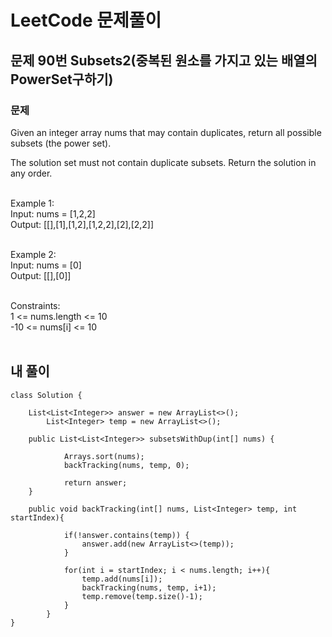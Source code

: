 # LeetCode 문제풀이

## 문제 90번 Subsets2(중복된 원소를 가지고 있는 배열의 PowerSet구하기)
### 문제<br>
Given an integer array nums that may contain duplicates, return all possible subsets (the power set).

The solution set must not contain duplicate subsets. Return the solution in any order.<br><br> 

Example 1:<br>
Input: nums = [1,2,2]<br>
Output: [[],[1],[1,2],[1,2,2],[2],[2,2]]<br><br>

Example 2:<br>
Input: nums = [0]<br>
Output: [[],[0]]<br><br> 

Constraints:<br>
1 <= nums.length <= 10<br>
-10 <= nums[i] <= 10<br><br>

## 내 풀이
```
class Solution {

    List<List<Integer>> answer = new ArrayList<>();
        List<Integer> temp = new ArrayList<>();

    public List<List<Integer>> subsetsWithDup(int[] nums) {

            Arrays.sort(nums);
            backTracking(nums, temp, 0);

            return answer;
    }

    public void backTracking(int[] nums, List<Integer> temp, int startIndex){
            
            if(!answer.contains(temp)) {
                answer.add(new ArrayList<>(temp));
            }

            for(int i = startIndex; i < nums.length; i++){
                temp.add(nums[i]);
                backTracking(nums, temp, i+1);
                temp.remove(temp.size()-1);
            }
        }
}
```